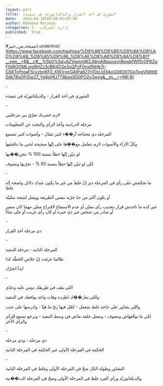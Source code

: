 ```yaml
---
layout: post
title:  الشورى في أخذ القرار والدكتاتوريّة في تنفيذه
date:   2024-04-10T00:00:01+03:00
author: Mahmoud Marzouk
categories: 5 - إدارة الشركات
published:  true
---
```

\#نصيحة_من_خبير{.underline}(https://www.facebook.com/hashtag/%D9%86%D8%B5%D9%8A%D8%AD%D8%A9_%D9%85%D9%86_%D8%AE%D8%A8%D9%8A%D8%B1?__eep__=6&__cft__%5b0%5d=AZVgmmW2JNmA8tauysrnRewbfWfSrOP6ZqFlld9GOMLsIg9HZz3cBK4D3e3sQPzF0nx6NHk7r-G56TnfhqaFSrxzbnKF0_K9OrgcGAtPa627ri10sLId3AoG08O07GpTpgV596tE0dk78sOFiDw27_Yq8qHfJ7T8boe5D0FO2y3wxg&__tn__=*NK-R)

\-

الشورى في أخذ القرار - والديكتاتوريّة في تنفيذه

\-

لازم حضرتك تفرّق بين مرحلتين

مرحلة الدراسة وأخذ الرأي والبحث عن المعلومات

المرحلة دي محتاجة آر��ء كتير تتقال - وأصوات كتير تتسمع

وكلّ الآراء والأصوات لازم نتعامل مع��ها على إنّها صحيحة لحين ما
نناقشها

لو تبيّن إنّها خطأ بنسبة 100 % نتجن��بها

لكن لو تبيّن إنّها خطأ بنسبة 50 % - نجرّبها ونشوف

\-

ما تحكمش على رأي في المرحلة دي إنّ غلط من غير ما يكون عندك دلائل واضحة
إنّه غلط

أو يكون أكتر من حدّ جرّبه بنفس الطريقة ووصل لنتيجة سلبيّة

غير كده ما تاخدش قرار بتجنيب رأي معيّن أو عدم الاستماع لاقتراح معيّن مهما
كان صغير أو صادر من شخص غير ذي خبرة أو كان رأي غريب أو حتّى
شاذّ

\-

دي مرحلة أخذ القرار

\-

المرحلة التانية - مرحلة التنفيذ

طالما عرفت إنّ خلاص الخطّة كذا

ابدأ اتحرّك

\-

اللي يقف في طريقك دوس عليه وعدّي

واللي يعار��ك اطرده وهات واحد يوافقك في التنفيذ

واللي يشاور على حاجة غلط بتتعمل - كمّل فيها زيّ ما هيّا - وادرسها على
جنب

لكن ما توقّفهاش ونشوف - ونعمل حلقة نقاش في وسط التنفيذ - ونرجع نسمع
للرأي والرأي الآخر

\-

دي مرحلة - ودي مرحلة

الحكمة في المرحلة الأولى غير الحكمة في المرحلة التانية

\-

التشاور وطولة البال صحّ في المرحلة الأولى وغلط في المرحلة
التانية

والديكتاتوريّة ورأي الفرد غلط في المرحلة الأولى وصحّ في المرحلة
الت��نية
